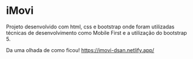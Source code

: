 # iMovi

Projeto desenvolvido com html, css e bootstrap onde foram utilizadas técnicas de desenvolvimento como Mobile First e a utilização do bootstrap 5.

Da uma olhada de como ficou!
https://imovi-dsan.netlify.app/
